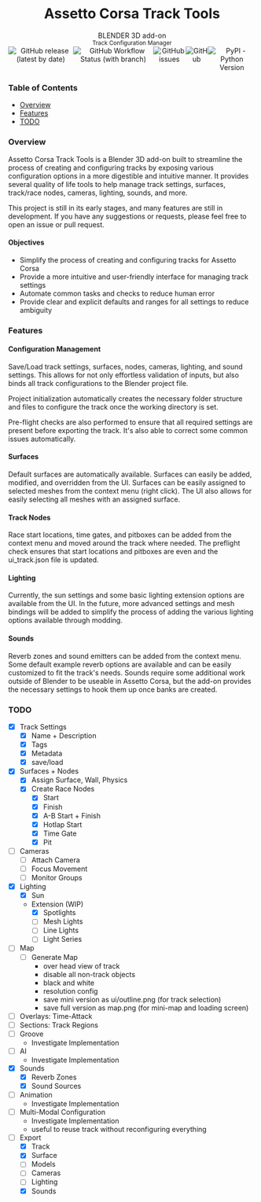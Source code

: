 <div align="center" style="display: flex; flex-direction: column; align-items: center; justify-content: center;">
  <h1>Assetto Corsa Track Tools</h1>
  <div>BLENDER 3D add-on</div>
  <div><sup>Track Configuration Manager</sup></div>
  <div style="display: flex; flex-direction: row;">
    <img alt="GitHub release (latest by date)" src="https://img.shields.io/github/v/release/nendotools/ac-track-tools?style=flat-square">
    <img alt="GitHub Workflow Status (with branch)" src="https://img.shields.io/github/actions/workflow/status/nendotools/ac-track-tools/linting.yml?style=flat-square">
    <img alt="GitHub issues" src="https://img.shields.io/github/issues-raw/nendotools/ac-track-tools?style=flat-square">
    <img alt="GitHub" src="https://img.shields.io/github/license/nendotools/ac-track-tools?style=flat-square">
    <img alt="PyPI - Python Version" src="https://img.shields.io/pypi/pyversions/fake-bpy-module-latest?style=flat-square">
  </div>
</div>

### Table of Contents

- [Overview](#overview)
- [Features](#features)
- [TODO](#todo)

### Overview

Assetto Corsa Track Tools is a Blender 3D add-on built to streamline the process of creating and configuring tracks by
exposing various configuration options in a more digestible and intuitive manner. It provides several quality of life
tools to help manage track settings, surfaces, track/race nodes, cameras, lighting, sounds, and more.

This project is still in its early stages, and many features are still in development. If you have any suggestions or
requests, please feel free to open an issue or pull request.

#### Objectives

- Simplify the process of creating and configuring tracks for Assetto Corsa
- Provide a more intuitive and user-friendly interface for managing track settings
- Automate common tasks and checks to reduce human error
- Provide clear and explicit defaults and ranges for all settings to reduce ambiguity

### Features

#### Configuration Management

Save/Load track settings, surfaces, nodes, cameras, lighting, and sound settings. This allows for not only effortless
validation of inputs, but also binds all track configurations to the Blender project file.

Project initialization automatically creates the necessary folder structure and files to configure the track once the
working directory is set.

Pre-flight checks are also performed to ensure that all required settings are present before exporting the track. It's
also able to correct some common issues automatically.

#### Surfaces

Default surfaces are automatically available. Surfaces can easily be added, modified, and overridden from the UI.
Surfaces can be easily assigned to selected meshes from the context menu (right click). The UI also allows for easily
selecting all meshes with an assigned surface.

#### Track Nodes

Race start locations, time gates, and pitboxes can be added from the context menu and moved around the track where
needed. The preflight check ensures that start locations and pitboxes are even and the ui_track.json file is updated.

#### Lighting

Currently, the sun settings and some basic lighting extension options are available from the UI. In the future, more
advanced settings and mesh bindings will be added to simplify the process of adding the various lighting options
available through modding.

#### Sounds

Reverb zones and sound emitters can be added from the context menu. Some default example reverb options are available
and can be easily customized to fit the track's needs. Sounds require some additional work outside of Blender to be
useable in Assetto Corsa, but the add-on provides the necessary settings to hook them up once banks are created.

### TODO

- [x] Track Settings
  - [x] Name + Description
  - [x] Tags
  - [x] Metadata
  - [x] save/load
- [x] Surfaces + Nodes
  - [x] Assign Surface, Wall, Physics
  - [x] Create Race Nodes
    - [x] Start
    - [x] Finish
    - [x] A-B Start + Finish
    - [x] Hotlap Start
    - [x] Time Gate
    - [x] Pit
- [ ] Cameras
  - [ ] Attach Camera
  - [ ] Focus Movement
  - [ ] Monitor Groups
- [x] Lighting
  - [x] Sun
  - Extension (WIP)
    - [x] Spotlights
    - [ ] Mesh Lights
    - [ ] Line Lights
    - [ ] Light Series
- [ ] Map
  - [ ] Generate Map
    - over head view of track
    - disable all non-track objects
    - black and white
    - resolution config
    - save mini version as ui/outline.png (for track selection)
    - save full version as map.png (for mini-map and loading screen)
- [ ] Overlays: Time-Attack
- [ ] Sections: Track Regions
- [ ] Groove
  - Investigate Implementation
- [ ] AI
  - Investigate Implementation
- [x] Sounds
  - [x] Reverb Zones
  - [x] Sound Sources
- [ ] Animation
  - Investigate Implementation
- [ ] Multi-Modal Configuration
  - Investigate Implementation
  - useful to reuse track without reconfiguring everything
- [ ] Export
  - [x] Track
  - [x] Surface
  - [ ] Models
  - [ ] Cameras
  - [ ] Lighting
  - [x] Sounds
